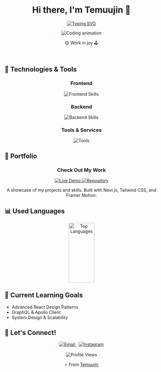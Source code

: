 <h1 align="center">Hi there, I'm Temuujin 👋</h1>

<p align="center">
  <a href="https://git.io/typing-svg">
    <img src="https://readme-typing-svg.herokuapp.com?font=Fira+Code&weight=600&size=24&duration=4000&pause=1000&color=36BCF7&center=true&vCenter=true&width=500&lines=Full-Stack+Developer;Problem+Solver;Always+Learning+New+Things" alt="Typing SVG" />
  </a>
</p>
  
<div align="center">
  <img src="https://media4.giphy.com/media/v1.Y2lkPTc5MGI3NjExdm0zNmxxazk1M2EzaDc4MGFhZ292aDdwYmd1MDhyNWlidnUyMGwzcSZlcD12MV9pbnRlcm5hbF9naWZfYnlfaWQmY3Q9Zw/XGqDsE3owV0RO/giphy.gif" alt="Coding animation" />
</div>
<div align="center">
<p>😋 Work in joy 🕹️</p>
  </div>

<br />

## 🔧 Technologies & Tools

<div align="center">
  <h3>Frontend</h3>
  <img src="https://skillicons.dev/icons?i=html,css,js,ts,react,nextjs,tailwind,graphql" alt="Frontend Skills" />
  
  <h3>Backend</h3>
  <img src="https://skillicons.dev/icons?i=nodejs,express,mongodb,python,fastapi,postgresql" alt="Backend Skills" />
  
  <h3>Tools & Services</h3>
  <img src="https://skillicons.dev/icons?i=vercel,github,npm,notion,cloudflare,aws,figma,docker" alt="Tools" />
</div>

## 🌟 Portfolio

<div align="center">
  <h3>Check Out My Work</h3>
  <a href="https://temuujin-portfolio.vercel.app" target="_blank">
    <img src="https://img.shields.io/badge/-Live_Demo-FF5722?style=for-the-badge&logo=vercel&logoColor=white" alt="Live Demo">
  </a>
  <a href="https://github.com/mkae8/Temuujin-Portfolio" target="_blank">
    <img src="https://img.shields.io/badge/-Repository-000?style=for-the-badge&logo=github&logoColor=white" alt="Repository">
  </a>
  <p>A showcase of my projects and skills. Built with Next.js, Tailwind CSS, and Framer Motion.</p>
</div>

## 📊 Used Languages

<div align="center">
  <img width="41%" height="195px" src="https://github-readme-stats.vercel.app/api/top-langs/?username=mkae8&layout=compact&hide_border=true&title_color=ffffff&text_color=ffffff&bg_color=0d1117" alt="Top Languages" />
</div>

## 🌱 Current Learning Goals

- Advanced React Design Patterns
- GraphQL & Apollo Client
- System Design & Scalability

## 💬 Let's Connect!

<div align="center">
  <a href="mailto:mkae.dev@gmail.com">
 <img src="https://skillicons.dev/icons?i=gmail" alt="Email" />
  </a>
  &nbsp;
  <a href="https://instagram.com/mkae8">
     <img src="https://skillicons.dev/icons?i=instagram" alt="Instagram" />
  </a>
</div>

<br />

<div align="center">
  <img src="https://komarev.com/ghpvc/?username=mkae8&color=blueviolet&style=for-the-badge&label=Profile+Views" alt="Profile Views" />
</div>

<p align="center">⭐️ From <a href="https://github.com/mkae8">Temuujin</a></p>
